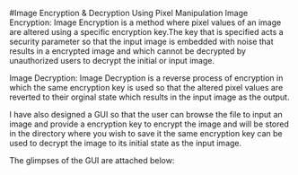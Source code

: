 #Image Encryption & Decryption Using Pixel Manipulation
Image Encryption: Image Encryption is a method where pixel values of an image are altered using a specific encryption key.The key that is specified acts a security parameter so that the input image is embedded with noise that results in a encrypted image and which cannot be decrypted by unauthorized users to decrypt the initial or input image.

Image Decryption: Image Decryption is a reverse process of encryption in which the same encryption key is used so that the altered pixel values are reverted to their orginal state which results in the input image as the output.

I have also designed a GUI so that the user can browse the file to input an image and provide a encryption key to encrypt the image and will be stored in the directory where you wish to save it the same encryption key can be used to decrypt the image to its initial state as the input image.

The glimpses of the GUI are attached below:

